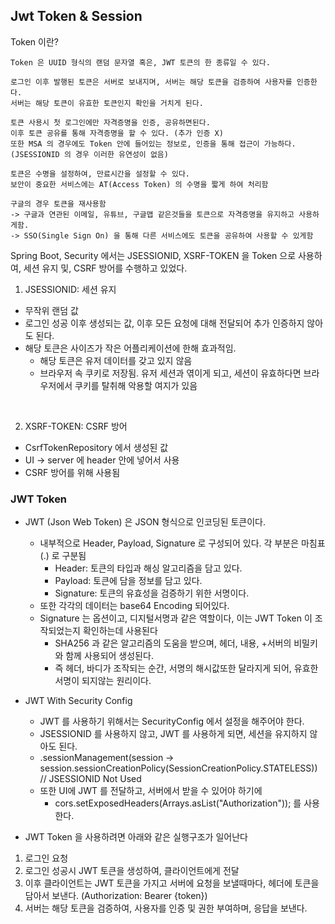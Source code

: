 ## Jwt Token & Session 

Token 이란? 
```TEXT
Token 은 UUID 형식의 랜덤 문자열 혹은, JWT 토큰의 한 종류일 수 있다.
 
로그인 이후 발행된 토큰은 서버로 보내지며, 서버는 해당 토큰을 검증하여 사용자를 인증한다.
서버는 해당 토큰이 유효한 토큰인지 확인을 거치게 된다.

토큰 사용시 첫 로그인에만 자격증명을 인증, 공유하면된다. 
이후 토큰 공유를 통해 자격증명을 할 수 있다. (추가 인증 X)
또한 MSA 의 경우에도 Token 안에 들어있는 정보로, 인증을 통해 접근이 가능하다.(JSESSIONID 의 경우 이러한 유연성이 없음)

토큰은 수명을 설정하여, 만료시간을 설정할 수 있다. 
보안이 중요한 서비스에는 AT(Access Token) 의 수명을 짧게 하여 처리함

구글의 경우 토큰을 재사용함
-> 구글과 연관된 이메일, 유튜브, 구글맵 같은것들을 토큰으로 자격증명을 유지하고 사용하게함.
-> SSO(Single Sign On) 을 통해 다른 서비스에도 토큰을 공유하여 사용할 수 있게함

```

Spring Boot, Security 에서는 
JSESSIONID, XSRF-TOKEN 을 Token 으로 사용하여, 세션 유지 및, CSRF 방어를 수행하고 있었다. 

1. JSESSIONID: 세션 유지
* 무작위 랜덤 값
* 로그인 성공 이후 생성되는 값, 이후 모든 요청에 대해 전달되어 추가 인증하지 않아도 된다. 
* 해당 토큰은 사이즈가 작은 어플리케이션에 한해 효과적임.
  * 해당 토큰은 유저 데이터를 갖고 있지 않음
  * 브라우저 속 쿠키로 저장됨. 유저 세션과 엮이게 되고, 세션이 유효하다면 브라우저에서 쿠키를 탈취해 악용할 여지가 있음

<br/>

2. XSRF-TOKEN: CSRF 방어
* CsrfTokenRepository 에서 생성된 값
* UI -> server 에 header 안에 넣어서 사용
* CSRF 방어를 위해 사용됨


### JWT Token 

* JWT (Json Web Token) 은 JSON 형식으로 인코딩된 토큰이다.
  * 내부적으로 Header, Payload, Signature 로 구성되어 있다. 각 부분은 마침표(.) 로 구분됨
    * Header: 토큰의 타입과 해싱 알고리즘을 담고 있다.
    * Payload: 토큰에 담을 정보를 담고 있다.
    * Signature: 토큰의 유효성을 검증하기 위한 서명이다.
  * 또한 각각의 데이터는 base64 Encoding 되어있다.
  * Signature 는 옵션이고, 디지털서명과 같은 역할이다, 이는 JWT Token 이 조작되었는지 확인하는데 사용된다
    * SHA256 과 같은 알고리즘의 도움을 받으며, 헤더, 내용, +서버의 비밀키와 함께 사용되어 생성된다. 
    * 즉 헤더, 바디가 조작되는 순간, 서명의 해시값또한 달라지게 되어, 유효한 서명이 되지않는 원리이다.

* JWT With Security Config
  * JWT 를 사용하기 위해서는 SecurityConfig 에서 설정을 해주어야 한다.
  * JSESSIONID 를 사용하지 않고, JWT 를 사용하게 되면, 세션을 유지하지 않아도 된다.
  * .sessionManagement(session -> session.sessionCreationPolicy(SessionCreationPolicy.STATELESS)) // JSESSIONID Not Used
  * 또한 UI에 JWT 를 전달하고, 서버에서 받을 수 있어야 하기에
    * cors.setExposedHeaders(Arrays.asList("Authorization")); 를 사용한다.

* JWT Token 을 사용하려면 아래와 같은 실행구조가 일어난다
1. 로그인 요청
2. 로그인 성공시 JWT 토큰을 생성하여, 클라이언트에게 전달
3. 이후 클라이언트는 JWT 토큰을 가지고 서버에 요청을 보낼때마다, 헤더에 토큰을 담아서 보낸다. (Authorization: Bearer {token})
4. 서버는 해당 토큰을 검증하여, 사용자를 인증 및 권한 부여하며, 응답을 보낸다.